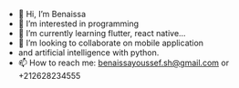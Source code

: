 - 👋 Hi, I’m Benaissa
- 👀 I’m interested in programming
- 🌱 I’m currently learning flutter, react native...
- 💞️ I’m looking to collaborate on mobile application 
- and artificial intelligence with python.
- 📫 How to reach me: benaissayoussef.sh@gmail.com or
                       +212628234555



